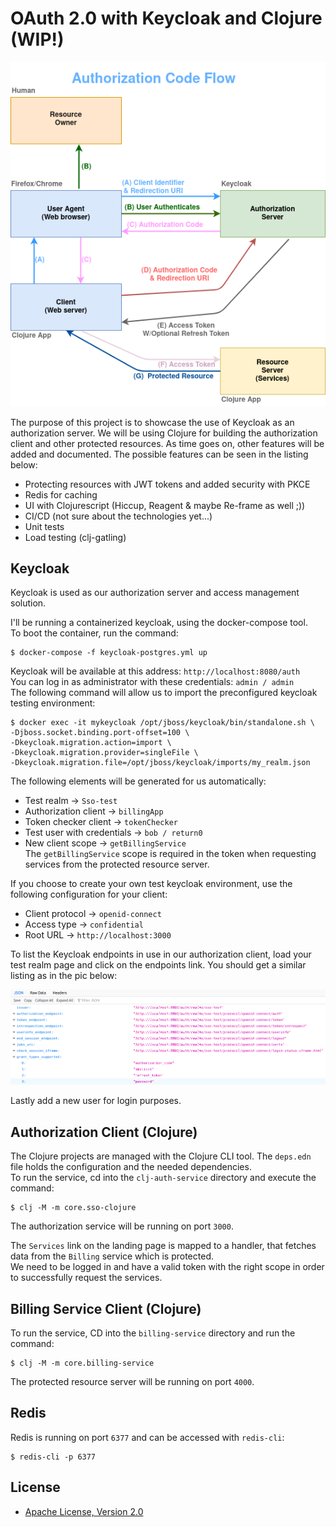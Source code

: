 # OAuth 2.0 with Keycloak and Clojure (WIP!)

![Authorization Code Flow image](images/authorization_code_flow.png)

The purpose of this project is to showcase the use of Keycloak as an authorization server. We will be using Clojure for building the authorization client and other protected resources.
As time goes on, other features will be added and documented. The possible features can be seen in the listing below:

* Protecting resources with JWT tokens and added security with PKCE
* Redis for caching
* UI with Clojurescript (Hiccup, Reagent & maybe Re-frame as well ;))
* CI/CD (not sure about the technologies yet...)
* Unit tests
* Load testing (clj-gatling)

## Keycloak

Keycloak is used as our authorization server and access management solution.

I'll be running a containerized keycloak, using the docker-compose tool.  
To boot the container, run the command:
```
$ docker-compose -f keycloak-postgres.yml up
```
Keycloak will be available at this address: `http://localhost:8080/auth`  
You can log in as administrator with these credentials: `admin / admin`   
The following command will allow us to import the preconfigured keycloak testing environment:
```
$ docker exec -it mykeycloak /opt/jboss/keycloak/bin/standalone.sh \
-Djboss.socket.binding.port-offset=100 \
-Dkeycloak.migration.action=import \
-Dkeycloak.migration.provider=singleFile \
-Dkeycloak.migration.file=/opt/jboss/keycloak/imports/my_realm.json
```
The following elements will be generated for us automatically: 
* Test realm -> `Sso-test`
* Authorization client -> `billingApp`
* Token checker client -> `tokenChecker` 
* Test user with credentials -> `bob / return0`
* New client scope -> `getBillingService`   
The `getBillingService` scope is required in the token when requesting services from the protected resource server. 

If you choose to create your own test keycloak environment, use the following configuration for your client:
* Client protocol -> `openid-connect`
* Access type -> `confidential`
* Root URL -> `http://localhost:3000`

To list the Keycloak endpoints in use in our authorization client, load your test realm page and click on the endpoints link. You should get a similar listing as in the pic below:

![Openid-configuration image](images/openid-configuration.png)

Lastly add a new user for login purposes.

## Authorization Client (Clojure)
The Clojure projects are managed with the Clojure CLI tool. The `deps.edn` file holds the configuration and the needed dependencies.  
To run the service, cd into the `clj-auth-service` directory and execute the command:
```
$ clj -M -m core.sso-clojure
```
The authorization service will be running on port `3000`.

The `Services` link on the landing page is mapped to a handler, that fetches data from the `Billing` service which is protected.   
We need to be logged in and have a valid token with the right scope in order to successfully request the services.

## Billing Service Client (Clojure)
To run the service, CD into the `billing-service` directory and run the command:
```
$ clj -M -m core.billing-service
```
The protected resource server will be running on port `4000`.

## Redis
Redis is running on port `6377` and can be accessed with `redis-cli`:
```
$ redis-cli -p 6377
```

## License

* [Apache License, Version 2.0](https://www.apache.org/licenses/LICENSE-2.0)
